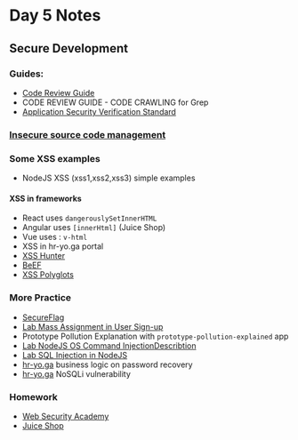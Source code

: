 # Day 5 Notes

## Secure Development

### Guides:

- [Code Review Guide](https://owasp.org/www-pdf-archive/OWASP_Code_Review_Guide_v2.pdf)
- CODE REVIEW GUIDE - CODE CRAWLING for Grep
- [Application Security Verification Standard](https://owasp.org/www-project-application-security-verification-standard/)

### [Insecure source code management](https://github.com/swisskyrepo/PayloadsAllTheThings/tree/master/Insecure%20Source%20Code%20Management)

### Some XSS examples
- NodeJS XSS (xss1,xss2,xss3) simple examples
#### XSS in frameworks
- React uses `dangerouslySetInnerHTML`
- Angular uses `[innerHtml]` (Juice Shop)
- Vue uses : `v-html`
- XSS in hr-yo.ga portal
- [XSS Hunter](https://xsshunter.com/app)
- [BeEF](https://beefproject.com)
- [XSS Polyglots](https://gist.github.com/michenriksen/d729cd67736d750b3551876bbedbe626)
### More Practice 
- [SecureFlag](https://secureflag.owasp.org/)
- [Lab Mass Assignment in User Sign-up](https://secureflag.owasp.org/user/index.html#/exercises/details/f1fb9cb4-559f-460e-af9b-7bfbcd092dd8)
- Prototype Pollution Explanation with `prototype-pollution-explained` app
- [Lab NodeJS OS Command Injection](https://secureflag.owasp.org/user/index.html#/exercises/details/f4a98af5-6392-4ea5-a86d-0bbce98958fe)[Describtion](https://knowledge-base.secureflag.com/vulnerabilities/code_injection/os_command_injection_nodejs.html)
- [Lab SQL Injection in NodeJS](https://secureflag.owasp.org/user/index.html#/exercises/details/8e1f3056-32a3-4382-943a-6956ff93f4dc)
- [hr-yo.ga](https://appsec.hr-yo.ga) business logic on password recovery
- [hr-yo.ga](https://appsec.hr-yo.ga) NoSQLi vulnerability

### Homework
- [Web Security Academy](https://portswigger.net/web-security)
- [Juice Shop](https://github.com/juice-shop/juice-shop)
